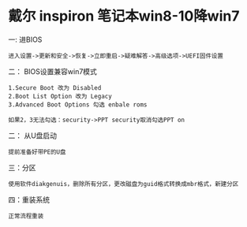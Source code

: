 # 戴尔 inspiron 笔记本win8-10降win7

一: 进BIOS

```text
进入设置->更新和安全->恢复->立即重启->疑难解答->高级选项->UEFI固件设置
```

二： BIOS设置兼容win7模式

```text
1.Secure Boot 改为 Disabled
2.Boot List Option 改为 Legacy
3.Advanced Boot Options 勾选 enbale roms

如果2，3无法勾选：security->PPT security取消勾选PPT on
```

二： 从U盘启动

```text
提前准备好带PE的U盘
```

三：分区

```text
使用软件diakgenuis，删除所有分区，更改磁盘为guid格式转换成mbr格式，新建分区
```

四：重装系统

```text
正常流程重装
```


